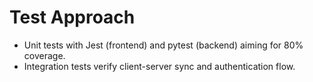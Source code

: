 # Test Approach

- Unit tests with Jest (frontend) and pytest (backend) aiming for 80% coverage.
- Integration tests verify client-server sync and authentication flow.
